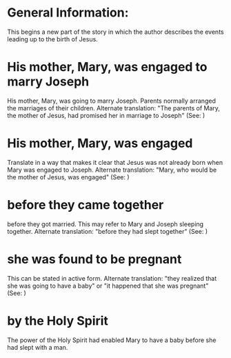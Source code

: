 
# General Information:
This begins a new part of the story in which the author describes the events leading up to the birth of Jesus.

# His mother, Mary, was engaged to marry Joseph
His mother, Mary, was going to marry Joseph. Parents normally arranged the marriages of their children. Alternate translation: "The parents of Mary, the mother of Jesus, had promised her in marriage to Joseph" (See: )

# His mother, Mary, was engaged
Translate in a way that makes it clear that Jesus was not already born when Mary was engaged to Joseph. Alternate translation: "Mary, who would be the mother of Jesus, was engaged" (See: )

# before they came together
before they got married. This may refer to Mary and Joseph sleeping together. Alternate translation: "before they had slept together" (See: )

# she was found to be pregnant
This can be stated in active form. Alternate translation: "they realized that she was going to have a baby" or "it happened that she was pregnant" (See: )

# by the Holy Spirit
The power of the Holy Spirit had enabled Mary to have a baby before she had slept with a man.